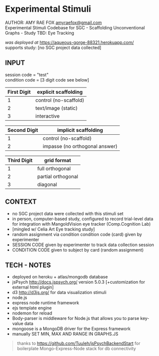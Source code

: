 # Experimental Stimuli 
AUTHOR: AMY RAE FOX amyraefox@gmail.com  
Experimental Stimuli Codebase for SGC - Scaffolding Unconventional Graphs - Study TBD: Eye Tracking

_was deployed at_ https://aqueous-gorge-88321.herokuapp.com/  
supports study: [no SGC project data collected]

## INPUT

session code = "test"  
condition code = [3 digit code see below]

First Digit    | explicit scaffolding
 ------------- |-------------
 1      | control (no-scaffold)
 2      | text/image (static)
 3      | interactive

Second Digit    | implicit scaffolding
 ------------- |-------------
1      | control (no-scaffold)
2      | impasse (no orthogonal answer)

Third Digit    | grid format
------------- |-------------
1 | full orthogonal
2 | partial orthogonal
3 | diagonal

##  CONTEXT
- no SGC project data were collected with this stimuli set
- in person, computer-based study, configured to record trial-level data for integration with MangoldVision eye tracker (Comp.Cognition Lab)
- [mingled w/ Celia Art Eye tracking study]
- random assignment via condition condition code (card) given by experimenter
- SESSION CODE given by experimenter to track data collection session
- CONDITION CODE given to subject by card (random assignment)


## TECH - NOTES 

- deployed on heroku + atlas/mongodb database
- jsPsych http://docs.jspsych.org/ version 5.0.3 [+customization for external html plugin]
- d3 http://d3js.org/ for data visualization stimuli
- node.js
- express node runtime framework
- ejs template engine
- nodemon for reload
- Body-parser is middleware for Node.js that allows you to parse key-value data
- mongoose is a MongoDB driver for the Express framework
- manually SET MIN, MAX AND RANGE IN GRAPHS.JS

> thanks to https://github.com/Tuuleh/jsPsychBackendStart for boilerplate Mongo-Express-Node stack for db connectivity

